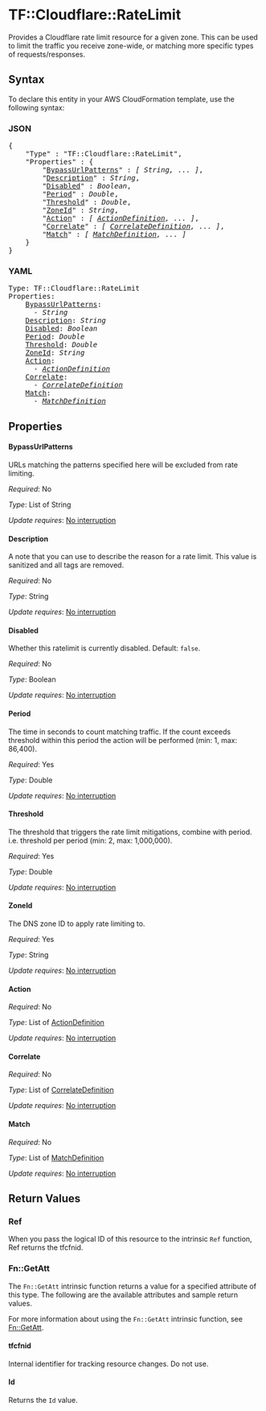 # TF::Cloudflare::RateLimit

Provides a Cloudflare rate limit resource for a given zone. This can be used to limit the traffic you receive zone-wide, or matching more specific types of requests/responses.

## Syntax

To declare this entity in your AWS CloudFormation template, use the following syntax:

### JSON

<pre>
{
    "Type" : "TF::Cloudflare::RateLimit",
    "Properties" : {
        "<a href="#bypassurlpatterns" title="BypassUrlPatterns">BypassUrlPatterns</a>" : <i>[ String, ... ]</i>,
        "<a href="#description" title="Description">Description</a>" : <i>String</i>,
        "<a href="#disabled" title="Disabled">Disabled</a>" : <i>Boolean</i>,
        "<a href="#period" title="Period">Period</a>" : <i>Double</i>,
        "<a href="#threshold" title="Threshold">Threshold</a>" : <i>Double</i>,
        "<a href="#zoneid" title="ZoneId">ZoneId</a>" : <i>String</i>,
        "<a href="#action" title="Action">Action</a>" : <i>[ <a href="actiondefinition.md">ActionDefinition</a>, ... ]</i>,
        "<a href="#correlate" title="Correlate">Correlate</a>" : <i>[ <a href="correlatedefinition.md">CorrelateDefinition</a>, ... ]</i>,
        "<a href="#match" title="Match">Match</a>" : <i>[ <a href="matchdefinition.md">MatchDefinition</a>, ... ]</i>
    }
}
</pre>

### YAML

<pre>
Type: TF::Cloudflare::RateLimit
Properties:
    <a href="#bypassurlpatterns" title="BypassUrlPatterns">BypassUrlPatterns</a>: <i>
      - String</i>
    <a href="#description" title="Description">Description</a>: <i>String</i>
    <a href="#disabled" title="Disabled">Disabled</a>: <i>Boolean</i>
    <a href="#period" title="Period">Period</a>: <i>Double</i>
    <a href="#threshold" title="Threshold">Threshold</a>: <i>Double</i>
    <a href="#zoneid" title="ZoneId">ZoneId</a>: <i>String</i>
    <a href="#action" title="Action">Action</a>: <i>
      - <a href="actiondefinition.md">ActionDefinition</a></i>
    <a href="#correlate" title="Correlate">Correlate</a>: <i>
      - <a href="correlatedefinition.md">CorrelateDefinition</a></i>
    <a href="#match" title="Match">Match</a>: <i>
      - <a href="matchdefinition.md">MatchDefinition</a></i>
</pre>

## Properties

#### BypassUrlPatterns

URLs matching the patterns specified here will be excluded from rate limiting.

_Required_: No

_Type_: List of String

_Update requires_: [No interruption](https://docs.aws.amazon.com/AWSCloudFormation/latest/UserGuide/using-cfn-updating-stacks-update-behaviors.html#update-no-interrupt)

#### Description

A note that you can use to describe the reason for a rate limit. This value is sanitized and all tags are removed.

_Required_: No

_Type_: String

_Update requires_: [No interruption](https://docs.aws.amazon.com/AWSCloudFormation/latest/UserGuide/using-cfn-updating-stacks-update-behaviors.html#update-no-interrupt)

#### Disabled

Whether this ratelimit is currently disabled. Default: `false`.

_Required_: No

_Type_: Boolean

_Update requires_: [No interruption](https://docs.aws.amazon.com/AWSCloudFormation/latest/UserGuide/using-cfn-updating-stacks-update-behaviors.html#update-no-interrupt)

#### Period

The time in seconds to count matching traffic. If the count exceeds threshold within this period the action will be performed (min: 1, max: 86,400).

_Required_: Yes

_Type_: Double

_Update requires_: [No interruption](https://docs.aws.amazon.com/AWSCloudFormation/latest/UserGuide/using-cfn-updating-stacks-update-behaviors.html#update-no-interrupt)

#### Threshold

The threshold that triggers the rate limit mitigations, combine with period. i.e. threshold per period (min: 2, max: 1,000,000).

_Required_: Yes

_Type_: Double

_Update requires_: [No interruption](https://docs.aws.amazon.com/AWSCloudFormation/latest/UserGuide/using-cfn-updating-stacks-update-behaviors.html#update-no-interrupt)

#### ZoneId

The DNS zone ID to apply rate limiting to.

_Required_: Yes

_Type_: String

_Update requires_: [No interruption](https://docs.aws.amazon.com/AWSCloudFormation/latest/UserGuide/using-cfn-updating-stacks-update-behaviors.html#update-no-interrupt)

#### Action

_Required_: No

_Type_: List of <a href="actiondefinition.md">ActionDefinition</a>

_Update requires_: [No interruption](https://docs.aws.amazon.com/AWSCloudFormation/latest/UserGuide/using-cfn-updating-stacks-update-behaviors.html#update-no-interrupt)

#### Correlate

_Required_: No

_Type_: List of <a href="correlatedefinition.md">CorrelateDefinition</a>

_Update requires_: [No interruption](https://docs.aws.amazon.com/AWSCloudFormation/latest/UserGuide/using-cfn-updating-stacks-update-behaviors.html#update-no-interrupt)

#### Match

_Required_: No

_Type_: List of <a href="matchdefinition.md">MatchDefinition</a>

_Update requires_: [No interruption](https://docs.aws.amazon.com/AWSCloudFormation/latest/UserGuide/using-cfn-updating-stacks-update-behaviors.html#update-no-interrupt)

## Return Values

### Ref

When you pass the logical ID of this resource to the intrinsic `Ref` function, Ref returns the tfcfnid.

### Fn::GetAtt

The `Fn::GetAtt` intrinsic function returns a value for a specified attribute of this type. The following are the available attributes and sample return values.

For more information about using the `Fn::GetAtt` intrinsic function, see [Fn::GetAtt](https://docs.aws.amazon.com/AWSCloudFormation/latest/UserGuide/intrinsic-function-reference-getatt.html).

#### tfcfnid

Internal identifier for tracking resource changes. Do not use.

#### Id

Returns the <code>Id</code> value.

